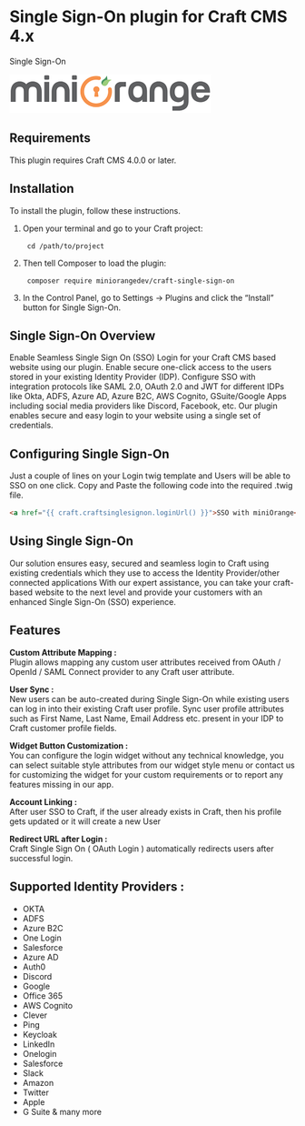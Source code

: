 # Single Sign-On plugin for Craft CMS 4.x

Single Sign-On

![Screenshot](resources/img/miniorange.png)

## Requirements

This plugin requires Craft CMS 4.0.0 or later.

## Installation

To install the plugin, follow these instructions.

1. Open your terminal and go to your Craft project:

        cd /path/to/project

2. Then tell Composer to load the plugin:

        composer require miniorangedev/craft-single-sign-on

3. In the Control Panel, go to Settings → Plugins and click the “Install” button for Single Sign-On.

## Single Sign-On Overview

Enable Seamless Single Sign On (SSO) Login for your Craft CMS based website using our plugin. Enable secure one-click access to the users stored in your existing Identity Provider (IDP). Configure SSO with integration protocols like SAML 2.0, OAuth 2.0 and JWT for different IDPs like Okta, ADFS, Azure AD, Azure B2C, AWS Cognito, GSuite/Google Apps including social media providers like Discord, Facebook, etc. Our plugin enables secure and easy login to your website using a single set of credentials.

## Configuring Single Sign-On

Just a couple of lines on your Login twig template and Users will be able to SSO on one click.
Copy and Paste the following code into the required .twig file.
```html
<a href="{{ craft.craftsinglesignon.loginUrl() }}">SSO with miniOrange</a>
```

## Using Single Sign-On

Our solution ensures easy, secured and seamless login to Craft using existing credentials which they use to access the Identity Provider/other connected applications
With our expert assistance, you can take your craft-based website to the next level and provide your customers with an enhanced Single Sign-On (SSO) experience.

## Features

<b>Custom Attribute Mapping :</b><br>
Plugin allows mapping any custom user attributes received from OAuth / OpenId / SAML Connect provider to any Craft user attribute.

<b>User Sync :</b><br>
New users can be auto-created during Single Sign-On while existing users can log in into their existing Craft user profile. Sync user profile attributes such as First Name, Last Name, Email Address etc. present in your IDP to Craft customer profile fields.

<b>Widget Button Customization :</b><br>
You can configure the login widget without any technical knowledge, you can select suitable style attributes from our widget style menu or contact us for customizing the widget for your custom requirements or to report any features missing in our app.
 
<b>Account Linking :</b><br>
After user SSO to Craft, if the user already exists in Craft, then his profile gets updated or it will create a new User
 
<b>Redirect URL after Login :</b><br>
Craft Single Sign On ( OAuth Login ) automatically redirects users after successful login.

## Supported Identity Providers :

<ul>
        <li>OKTA</li>
        <li>ADFS</li>
        <li>Azure B2C</li>
        <li>One Login</li>
        <li>Salesforce</li>
        <li>Azure AD</li>
        <li>Auth0</li>
        <li>Discord</li>
        <li>Google</li>
        <li>Office 365 </li>
        <li>AWS Cognito</li>
        <li>Clever</li>
        <li>Ping</li>
        <li>Keycloak </li>
        <li>LinkedIn</li>
        <li>Onelogin</li>
        <li>Salesforce</li>
        <li>Slack</li>
        <li>Amazon</li>
        <li>Twitter</li>
        <li>Apple</li>
        <li>G Suite & many more</li>
</ul>

